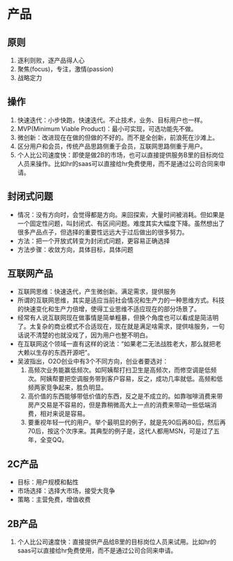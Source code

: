 # 产品
## 原则
1. 逐利则败，逐产品得人心
1. 聚焦(focus)，专注，激情(passion)
1. 战略定力

## 操作
1. 快速迭代：小步快跑，快速迭代。不止技术，业务、目标用户也一样。
1. MVP(Minimum Viable Product)：最小可实现，可选功能先不做。
1. 微创新：改进现在在做的但做的不好的。而不是全创新，前浪死在沙滩上。
1. 区分用户和会员，传统产品思路侧重于会员，互联网思路侧重于用户。
1. 个人比公司速度快：即使是做2B的市场，也可以直接提供服务B里的目标岗位人员来操作。比如hr的saas可以直接给hr免费使用，而不是通过公司合同来申请。

## 封闭式问题
* 情况：没有方向时，会觉得都是方向。来回探索，大量时间被消耗。但如果是一个固定性问题，叫封闭式、有区间问题。难度其实大幅度下降。虽然想出了很多产品点子，但选择的重要性远远大于过后做出的很多努力。
* 方法：把一个开放式转变为封闭式问题，更容易正确选择
* 方法步骤：收敛方向，具体目标，具体问题

## 互联网产品
* 互联网思维：快速迭代，产生微创新。满足需求，提供服务
* 所谓的互联网思维，其实是适应当前社会情况和生产力的一种思维方式。科技的快速变化和生产力倍增，使得工业思维不适应现在的部分场景了。
* 经常有人说互联网现在做事情是简单粗暴，但换个角度也可以看成是简洁明了。太复杂的商业模式不合适现在，现在就是满足啥需求，提供啥服务，一句话说不清楚的也就没戏了，因为用户也整不明白。
* 在互联网这个领域一直有这样的说法：“如果老二无法战胜老大，那么就把老大赖以生存的东西开源吧”。
* 吴波指出，O2O创业中有3个不同方向，创业者要选对：
  1. 高频次业务能赢低频次。如阿姨帮打扫卫生是高频次，而修空调是低频次。阿姨帮要把空调服务带到客户容易，反之，成功几率就低。高频和低频两家竞争起来，胜负明显。
  1. 高价值的东西能够带低价值的东西，反之是不成立的。如靠咖啡消费来带房产交易是不容易的，但是靠稍微高大上一点的消费来带动一些低端消费，相对来说是容易。
  1. 要重视年轻一代的用户。举个最明显的例子，就是先90后再80后，然后再70后，按这个次序来。其典型的例子是，这代人都用MSN，可是过了五年，全变QQ。

## 2C产品
* 目标：用户规模和黏性
* 市场选择：选择大市场，接受大竞争
* 策略：主营免费，增值收费

## 2B产品
1. 个人比公司速度快：直接提供产品给B里的目标岗位人员来试用。比如hr的saas可以直接给hr免费使用，而不是通过公司合同来申请。
